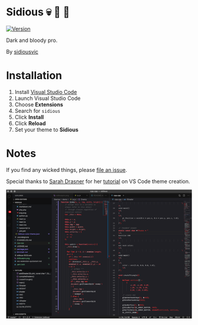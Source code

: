 # Sidious 💀 🍕 🧬

[![Version](https://vsmarketplacebadge.apphb.com/version/sidiousvic.sidious.svg)](#)

Dark and bloody pro.

By [sidiousvic](sidiousvic.dev)

# Installation

1.  Install [Visual Studio Code](https://code.visualstudio.com/)
2.  Launch Visual Studio Code
3.  Choose **Extensions**
4.  Search for `sidious`
5.  Click **Install**
6.  Click **Reload**
7.  Set your theme to **Sidious**

# Notes

If you find any wicked things, please [file an issue](https://github.com/sidiousvic/sidious-vscode-theme/issues).

Special thanks to [Sarah Drasner](https://github.com/sdras) for her [tutorial](https://css-tricks.com/creating-a-vs-code-theme/) on VS Code theme creation.

![Detail](sidious-theme.png)
